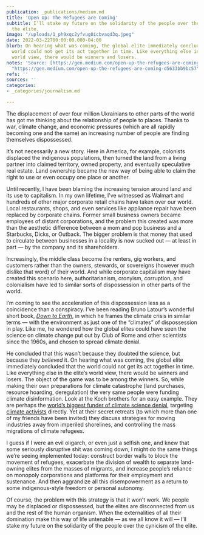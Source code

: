 ```yaml
---
publication: _publications/medium.md
title: 'Open Up: The Refugees are Coming'
subtitle: I’ll stake my future on the solidarity of the people over the cynicism of
  the elite.
image: "/uploads/1_ph9xqc2yfvug0icbvaqd3q.jpeg"
date: 2022-03-22T00:00:00.000-04:00
blurb: On hearing what was coming, the global elite immediately concluded that the
  world could not get its act together in time. Like everything else in the elite’s
  world view, there would be winners and losers.
notes: 'Source: [https://gen.medium.com/open-up-the-refugees-are-coming-d5633bb9bc57](https://gen.medium.com/open-up-the-refugees-are-coming-d5633bb9bc57
  "https://gen.medium.com/open-up-the-refugees-are-coming-d5633bb9bc57")'
refs: ''
sources: ''
categories:
- _categories/journalism.md

---
```

The displacement of over four million Ukrainians to other parts of the world has got me thinking about the relationship of people to places. Thanks to war, climate change, and economic pressures (which are all rapidly becoming one and the same) an increasing number of people are finding themselves dispossessed.

It’s not necessarily a new story. Here in America, for example, colonists displaced the indigenous populations, then turned the land from a living partner into claimed territory, owned property, and eventually speculative real estate. Land ownership became the new way of being able to claim the right to use or even occupy one place or another.

Until recently, I have been blaming the increasing tension around land and its use to capitalism. In my own lifetime, I’ve witnessed as Walmart and hundreds of other major corporate retail chains have taken over our world. Local restaurants, shops, and even services like appliance repair have been replaced by corporate chains. Former small business owners became employees of distant corporations, and the problem this created was more than the aesthetic difference between a mom and pop business and a Starbucks, Dicks, or Outback. The bigger problem is that money that used to circulate between businesses in a locality is now sucked out — at least in part — by the company and its shareholders.

Increasingly, the middle class become the renters, gig workers, and customers rather than the owners, stewards, or sovereigns (however much dislike that word) of their world. And while corporate capitalism may have created this scenario here, authoritarianism, cronyism, corruption, and colonialism have led to similar sorts of dispossession in other parts of the world.

I’m coming to see the acceleration of this dispossession less as a coincidence than a conspiracy. I’ve been reading Bruno Latour’s wonderful short book, [_Down to Earth_](https://www.politybooks.com/bookdetail?book_slug=down-to-earth-politics-in-the-new-climatic-regime--9781509530564), in which he frames the climate crisis in similar terms — with the environment as just one of the “climates” of dispossession in play. Like me, he wondered how the global elites could have seen the science on climate change put out by Club of Rome and other scientists since the 1960s, and chosen to spread climate denial.

He concluded that this wasn’t because they doubted the science, but because they _believed_ it. On hearing what was coming, the global elite immediately concluded that the world could not get its act together in time. Like everything else in the elite’s world view, there would be winners and losers. The object of the game was to be among the winners. So, while making their own preparations for climate catastrophe (land purchases, resource hoarding, deregulation) the very same people were funding climate disinformation. Look at the Koch brothers for an easy example. They are perhaps the [world’s biggest funder of climate science denial](https://www.greenpeace.org/usa/fighting-climate-chaos/climate-deniers/koch-industries/), targeting [climate activists](https://www.thedailybeast.com/koch-brothers-make-climate-activists-new-target) directly. Yet at their secret retreats (to which more than one of my friends have been invited) they discuss strategies for moving industries away from imperiled shorelines, and controlling the mass migrations of climate refugees.

I guess if I were an evil oligarch, or even just a selfish one, and knew that some seriously disruptive shit was coming down, I might do the same things we’re seeing implemented today: construct border walls to block the movement of refugees, exacerbate the division of wealth to separate land-owning elites from the masses of migrants, and increase people’s reliance on monopoly corporations and platforms for their employment and sustenance. And then aggrandize all this disempowerment as a return to some indigenous-style freedom or personal autonomy.

Of course, the problem with this strategy is that it won’t work. We people may be displaced or dispossessed, but the elites are disconnected from us and the rest of the human organism. When the externalities of all their domination make this way of life untenable — as we all know it will — I’ll stake my future on the solidarity of the people over the cynicism of the elite.